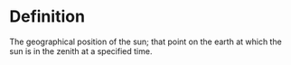 # Definition

The geographical position of the sun; that point on the earth at which
the sun is in the zenith at a specified time.
